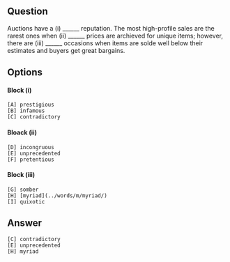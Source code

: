 ## Question

Auctions have a (i) ______ reputation. The most high-profile sales are the rarest ones when (ii) ______ prices are archieved for unique items; however, there are (iii) ______ occasions when items are solde well below their estimates and buyers get great bargains.

## Options

#### Block (i)

    [A] prestigious
    [B] infamous
    [C] contradictory

#### Bloack (ii)

    [D] incongruous
    [E] unprecedented
    [F] pretentious

#### Block (iii)

    [G] somber
    [H] [myriad](../words/m/myriad/)
    [I] quixotic

## Answer

    [C] contradictory
    [E] unprecedented
    [H] myriad
